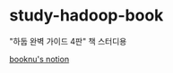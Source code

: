 # study-hadoop-book
"하둡 완벽 가이드 4판" 책 스터디용

[booknu's notion](https://booknu.notion.site/adf59272a01b45d597e2b7b51585637e)
